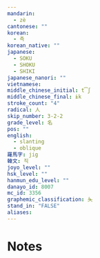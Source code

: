 ```yaml
---
mandarin:
  - zè
cantonese: ""
korean:
  - 측
korean_native: ""
japanese:
  - SOKU
  - SHOKU
  - SHIKI
japanese_nanori: ""
vietnamese:
middle_chinese_initial: t͡ʃ
middle_chinese_final: ɨk
stroke_count: "4"
radical: 人
skip_number: 3-2-2
grade_level: 名
pos: ""
english:
  - slanting
  - oblique
羅馬字: jig
韓文: 직
joyo_level: ""
hsk_level: ""
hanmun_edu_level: ""
danayo_id: 8007
mc_id: 3356
graphemic_classification: 夨
stand_in: "FALSE"
aliases:
---
```


# Notes
